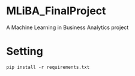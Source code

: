 # MLiBA_FinalProject

A Machine Learning in Business Analytics project


# Setting
`pip install -r requirements.txt`
